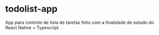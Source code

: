 # todolist-app

App para controle de lista de tarefas feito com a finalidade de estudo do React Native + Typescript.
